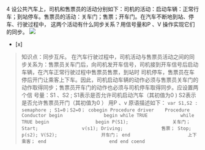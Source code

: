 4
设公共汽车上，司机和售票员的活动分别如下：司机的活动：启动车辆：正常行车；到站停车。售票员的活动：关车门；售票；开车门。在汽车不断地到站、停车、行驶过程中，
这两个活动有什么同步关系？用信号量和P 、V 操作实现它们的同步。
![](files/attach/images/content/20150326/14273453281116.png)
- [x]  

> 知识点：同步互斥。
> 在汽车行驶过程中，司机活动与售票员活动之间的同步关系为：售票员关车门后，向司机发开车信号，司机接到开车信号后启动车辆，在汽车正常行驶过程中售票员售票，到站时
> 司机停车，售票员在车停后开门让乘客上下车。因此，司机启动车辆的动作必须与售票员关车门的动作取得同步；售票员开车门的动作也必须与司机停车取得同步。应设置两个信
> 号量：S1 、S2 ;
>    S1表示是否允许司机启动汽车（其初值为0 )
>    S2表示是否允许售票员开门（其初值为0 ）
>    用P 、v 原语描述如下：
>     ```
>     var S1,S2 : semaphore ;
>         S1=0；S2=0；
>     cobegin
>     Procedure driver    Procedure Conductor
>       begin               begin
>       while TRUE            while TRUE
>       begin                 begin
>         P(S1);                关车门；
>         Start;                v(s1);
>         Driving;              售票；
>         Stop;                 p(s2);
>         V(S2);                开车门；
>       end                     上下乘客；
>     end                       end
>                             end
>     coend
>     ```
>     

